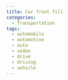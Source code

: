```yaml
---
title: Car front fill
categories:
  - Transportation
tags:
  - automobile
  - automotive
  - auto
  - sedan
  - drive
  - driving
  - vehicle
---
```

